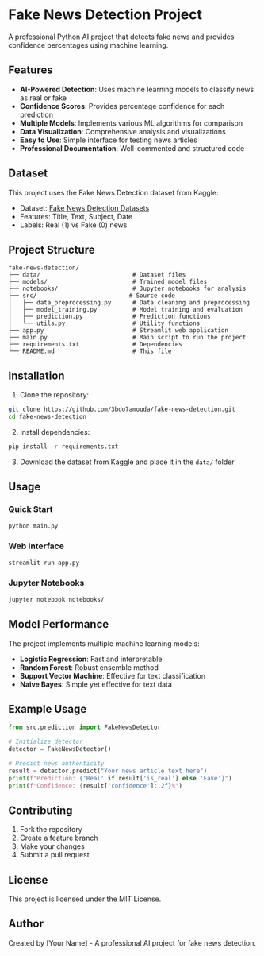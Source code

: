 # Fake News Detection Project

A professional Python AI project that detects fake news and provides confidence percentages using machine learning.

## Features

- **AI-Powered Detection**: Uses machine learning models to classify news as real or fake
- **Confidence Scores**: Provides percentage confidence for each prediction
- **Multiple Models**: Implements various ML algorithms for comparison
- **Data Visualization**: Comprehensive analysis and visualizations
- **Easy to Use**: Simple interface for testing news articles
- **Professional Documentation**: Well-commented and structured code

## Dataset

This project uses the Fake News Detection dataset from Kaggle:
- Dataset: [Fake News Detection Datasets](https://www.kaggle.com/datasets/emineyetm/fake-news-detection-datasets)
- Features: Title, Text, Subject, Date
- Labels: Real (1) vs Fake (0) news

## Project Structure

```
fake-news-detection/
├── data/                          # Dataset files
├── models/                        # Trained model files
├── notebooks/                     # Jupyter notebooks for analysis
├── src/                          # Source code
│   ├── data_preprocessing.py      # Data cleaning and preprocessing
│   ├── model_training.py          # Model training and evaluation
│   ├── prediction.py              # Prediction functions
│   └── utils.py                   # Utility functions
├── app.py                         # Streamlit web application
├── main.py                        # Main script to run the project
├── requirements.txt               # Dependencies
└── README.md                      # This file
```

## Installation

1. Clone the repository:
```bash
git clone https://github.com/3bdo7amouda/fake-news-detection.git
cd fake-news-detection
```

2. Install dependencies:
```bash
pip install -r requirements.txt
```

3. Download the dataset from Kaggle and place it in the `data/` folder

## Usage

### Quick Start
```bash
python main.py
```

### Web Interface
```bash
streamlit run app.py
```

### Jupyter Notebooks
```bash
jupyter notebook notebooks/
```

## Model Performance

The project implements multiple machine learning models:
- **Logistic Regression**: Fast and interpretable
- **Random Forest**: Robust ensemble method
- **Support Vector Machine**: Effective for text classification
- **Naive Bayes**: Simple yet effective for text data

## Example Usage

```python
from src.prediction import FakeNewsDetector

# Initialize detector
detector = FakeNewsDetector()

# Predict news authenticity
result = detector.predict("Your news article text here")
print(f"Prediction: {'Real' if result['is_real'] else 'Fake'}")
print(f"Confidence: {result['confidence']:.2f}%")
```

## Contributing

1. Fork the repository
2. Create a feature branch
3. Make your changes
4. Submit a pull request

## License

This project is licensed under the MIT License.

## Author

Created by [Your Name] - A professional AI project for fake news detection.